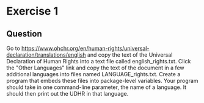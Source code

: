 # Exercise 1

## Question
Go to https://www.ohchr.org/en/human-rights/universal-declaration/translations/english and copy the text of the Universal Declaration of Human Rights into a text file called english_rights.txt. Click the "Other Languages" link and copy the text of the document in a few additional languages into files named LANGUAGE_rights.txt. Create a program that embeds these files into package-level variables. Your program should take in one command-line parameter, the name of a language. It should then print out the UDHR in that language.